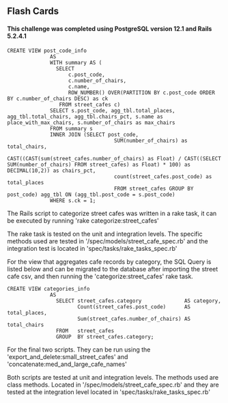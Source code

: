 ##  Flash Cards

#### This challenge was completed using PostgreSQL version 12.1 and Rails 5.2.4.1

```
CREATE VIEW post_code_info
              AS
              WITH summary AS (
                SELECT
                    c.post_code,
                    c.number_of_chairs,
                    c.name,
                    ROW_NUMBER() OVER(PARTITION BY c.post_code ORDER BY c.number_of_chairs DESC) as ck
                 FROM street_cafes c)
              SELECT s.post_code, agg_tbl.total_places, agg_tbl.total_chairs, agg_tbl.chairs_pct, s.name as place_with_max_chairs, s.number_of_chairs as max_chairs
              FROM summary s
              INNER JOIN (SELECT post_code,
                                   SUM(number_of_chairs) as total_chairs,
                                   CAST((CAST(sum(street_cafes.number_of_chairs) as Float) / CAST((SELECT SUM(number_of_chairs) FROM street_cafes) as Float) * 100) as DECIMAL(10,2)) as chairs_pct,
                                   count(street_cafes.post_code) as total_places
                                   FROM street_cafes GROUP BY post_code) agg_tbl ON (agg_tbl.post_code = s.post_code)
              WHERE s.ck = 1;
```

The Rails script to categorize street cafes was written in a rake task, it can be executed by running 'rake categorize:street_cafes'

The rake task is tested on the unit and integration levels. The specific methods used are tested in '/spec/models/street_cafe_spec.rb' and the integration test is located in 'spec/tasks/rake_tasks_spec.rb'

For the view that aggregates cafe records by category, the SQL Query is listed below and can be migrated to the database after importing the street cafe csv, and then running the 'categorize:street_cafes' rake task.

```
CREATE VIEW categories_info
              AS
                SELECT street_cafes.category              AS category,
                       Count(street_cafes.post_code)      AS total_places,
                       Sum(street_cafes.number_of_chairs) AS total_chairs
                FROM   street_cafes
                GROUP  BY street_cafes.category;
```

For the final two scripts. They can be run using the 'export_and_delete:small_street_cafes' and 'concatenate:med_and_large_cafe_names'

Both scripts are tested at unit and integration levels. The methods used are class methods. Located in '/spec/models/street_cafe_spec.rb' and they are tested at the integration level located in 'spec/tasks/rake_tasks_spec.rb'
